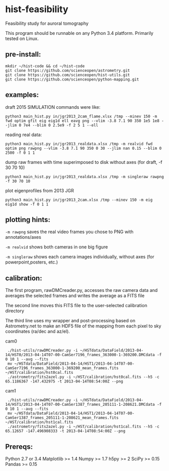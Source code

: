 # hist-feasibility
Feasibility study for auroral tomography

This program should be runnable on any Python 3.4 platform. Primarily tested on Linux.

pre-install:
------------
```
mkdir ~/hist-code && cd ~/hist-code
git clone https://github.com/scienceopen/astrometry.git
git clone https://github.com/scienceopen/hist-utils.git
git clone https://github.com/scienceopen/python-mapping.git
```

examples:
---------
draft 2015 SIMULATION commands were like:
```
python3 main_hist.py in/jgr2013_2cam_flame.xlsx /tmp --minev 150 -m fwd optim gfit eig eig1d ell eavg png --vlim -3.8 7.1 90 350 1e5 1e8 --jlim 0 7e4 --blim 0 2.5e9 -f 2 5 1 --ell
```

reading real data:
```
python3 main_hist.py in/jgr2013_realdata.xlsx /tmp -m realvid fwd optim png rawpng --vlim -3.8 7.1 90 350 0 30 --jlim nan 0.15 --blim 0 2500 -f 0 1 1
```

dump raw frames with time superimposed to disk without axes (for draft, -f 30 70 10)
```
python3 main_hist.py in/jgr2013_realdata.xlsx /tmp -m singleraw rawpng -f 30 70 10
```

plot eigenprofiles from 2013 JGR
```
python3 main_hist.py in/jgr2013_2cam.xlsx /tmp --minev 150 -m eig eig1d show -f 0 1 1
```

plotting hints:
---------------
```-m rawpng``` saves the real video frames you chose to PNG with annotations/axes

```-m realvid``` shows both cameras in one big figure

```-m singleraw``` shows each camera images individually, without axes (for powerpoint,posters, etc.)

 calibration:
-------------
The first program, rawDMCreader.py, accesses the raw camera data and averages the selected frames and writes the average as a FITS file

The second line moves this FITS file to the user-selected calibration directory

The third line uses my wrapper and post-processing based on Astrometry.net to make an HDF5 file of the mapping from each pixel to sky coordinates (ra/dec and az/el). 

cam0
```
 ./hist-utils/rawDMCreader.py -i ~/HSTdata/DataField/2013-04-14/HST0/2013-04-14T07-00-CamSer7196_frames_363000-1-369200.DMCdata -f 0 10 1 --avg --fits
 mv ~/HSTdata/DataField/2013-04-14/HST1/2013-04-14T07-00-CamSer7196_frames_363000-1-369200_mean_frames.fits ~/HST/calibration/hst0cal.fits
 ./astrometry/fits2azel.py -i ~/HST/calibration/hst0cal.fits --h5 -c 65.1186367 -147.432975 -t 2013-04-14T08:54:00Z --png
```

cam1
```
 ./hist-utils/rawDMCreader.py -i ~/HSTdata/DataField/2013-04-14/HST1/2013-04-14T07-00-CamSer1387_frames_205111-1-208621.DMCdata -f 0 10 1 --avg --fits
 mv ~/HSTdata/DataField/2013-04-14/HST1/2013-04-14T07-00-CamSer1387_frames_205111-1-208621_mean_frames.fits ~/HST/calibration/hst1cal.fits
 ./astrometry/fits2azel.py -i ~/HST/calibration/hst1cal.fits --h5 -c 65.12657 -147.496908333 -t 2013-04-14T08:54:00Z --png
```

Prereqs:
--------
Python 2.7 or 3.4
Matplotlib >= 1.4
Numpy >= 1.7
h5py >= 2
SciPy >= 0.15
Pandas >= 0.15
